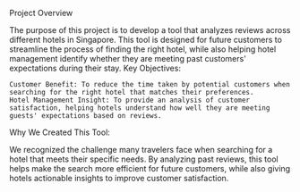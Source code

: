 Project Overview

The purpose of this project is to develop a tool that analyzes reviews across different hotels in Singapore. This tool is designed for future customers to streamline the process of finding the right hotel, while also helping hotel management identify whether they are meeting past customers' expectations during their stay.
Key Objectives:

    Customer Benefit: To reduce the time taken by potential customers when searching for the right hotel that matches their preferences.
    Hotel Management Insight: To provide an analysis of customer satisfaction, helping hotels understand how well they are meeting guests' expectations based on reviews.

Why We Created This Tool:

We recognized the challenge many travelers face when searching for a hotel that meets their specific needs. By analyzing past reviews, this tool helps make the search more efficient for future customers, while also giving hotels actionable insights to improve customer satisfaction.
